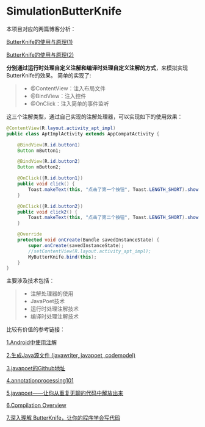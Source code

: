 # SimulationButterKnife

本项目对应的两篇博客分析：

[ButterKnife的使用与原理(1)](https://caofengbin.github.io/2017/01/20/inside-learn-butter-knife/)

[ButterKnife的使用与原理(2)](https://caofengbin.github.io/2017/02/16/inside-learn-butter-knife2/)


**分别通过运行时处理自定义注解和编译时处理自定义注解的方式**，来模拟实现ButterKnife的效果。
简单的实现了:

> * @ContentView：注入布局文件
> * @BindView：注入控件
> * @OnClick：注入简单的事件监听

这三个注解类型，通过自己实现的注解处理器，可以实现如下的使用效果：

``` java
@ContentView(R.layout.activity_apt_impl)
public class AptImplActivity extends AppCompatActivity {

    @BindView(R.id.button1)
    Button mButton1;

    @BindView(R.id.button2)
    Button mButton2;

    @OnClick({R.id.button1})
    public void click() {
        Toast.makeText(this, "点击了第一个按钮", Toast.LENGTH_SHORT).show();
    }

    @OnClick({R.id.button2})
    public void click2() {
        Toast.makeText(this, "点击了第二个按钮", Toast.LENGTH_SHORT).show();
    }

    @Override
    protected void onCreate(Bundle savedInstanceState) {
        super.onCreate(savedInstanceState);
        //setContentView(R.layout.activity_apt_impl);
        MyButterKnife.bind(this);
    }
}
```

主要涉及技术包括：
> * 注解处理器的使用
> * JavaPoet技术
> * 运行时处理注解技术
> * 编译时处理注解技术

比较有价值的参考链接：

[1.Android中使用注解](https://www.zhangningning.com.cn/blog/Android/android_rentention.html)

[2.生成Java源文件 (javawriter, javapoet, codemodel)](http://www.jianshu.com/p/ae0fa4761dd8)

[3.javapoet的Github地址](https://github.com/square/javapoet)

[4.annotationprocessing101](http://hannesdorfmann.com/annotation-processing/annotationprocessing101)

[5.javapoet——让你从重复无聊的代码中解放出来](http://www.jianshu.com/p/95f12f72f69a)

[6.Compilation Overview](http://openjdk.java.net/groups/compiler/doc/compilation-overview/index.html)

[7.深入理解 ButterKnife，让你的程序学会写代码](https://zhuanlan.zhihu.com/p/22248846)